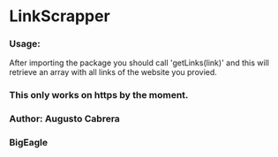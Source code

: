 # LinkScrapper

### Usage:

After importing the package you should call 'getLinks(link)' and this will retrieve an array with all links
of the website you provied.

### This only works on https by the moment.


### Author: Augusto Cabrera
### BigEagle
